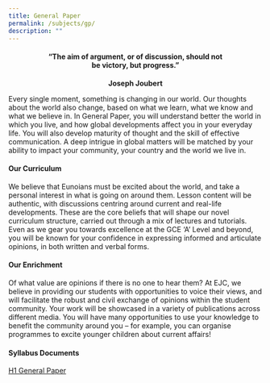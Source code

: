 ```yaml
---
title: General Paper
permalink: /subjects/gp/
description: ""
---
```

<center><h4>“The aim of argument, or of discussion, should not<br>be victory, but progress.”</h4><b>Joseph Joubert</b></center>
	
Every single moment, something is changing in our world. Our thoughts about the world also change, based on what we learn, what we know and what we believe in. In General Paper, you will understand better the world in which you live, and how global developments affect you in your everyday life. You will also develop maturity of thought and the skill of effective communication. A deep intrigue in global matters will be matched by your ability to impact your community, your country and the world we live in.

#### **Our Curriculum**

We believe that Eunoians must be excited about the world, and take a personal interest in what is going on around them. Lesson content will be authentic, with discussions centring around current and real-life developments. These are the core beliefs that will shape our novel curriculum structure, carried out through a mix of lectures and tutorials. Even as we gear you towards excellence at the GCE ‘A’ Level and beyond, you will be known for your confidence in expressing informed and articulate opinions, in both written and verbal forms.

#### **Our Enrichment**

Of what value are opinions if there is no one to hear them? At EJC, we believe in providing our students with opportunities to voice their views, and will facilitate the robust and civil exchange of opinions within the student community. Your work will be showcased in a variety of publications across different media. You will have many opportunities to use your knowledge to benefit the community around you – for example, you can organise programmes to excite younger children about current affairs!

#### **Syllabus Documents**

[H1 General Paper](https://www.seab.gov.sg/docs/default-source/national-examinations/syllabus/alevel/2024syllabus/8881_y24_sy.pdf)